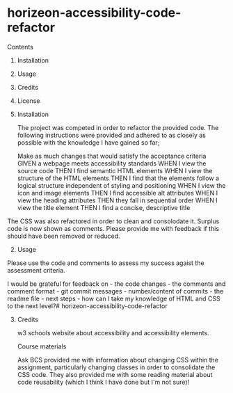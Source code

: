 # horizeon-accessibility-code-refactor

Contents
  1. Installation
  2. Usage
  3. Credits
  4. License

1. Installation

   The project was competed in order to refactor the provided code. The following instructions were provided and adhered to as closely as possible with the knowledge I have gained so far;

   Make as much changes that would satisfy the acceptance criteria
GIVEN a webpage meets accessibility standards
WHEN I view the source code
THEN I find semantic HTML elements
WHEN I view the structure of the HTML elements
THEN I find that the elements follow a logical structure independent of styling and positioning
WHEN I view the icon and image elements
THEN I find accessible alt attributes
WHEN I view the heading attributes
THEN they fall in sequential order
WHEN I view the title element
THEN I find a concise, descriptive title

The CSS was also refactored in order to clean and consolodate it. Surplus code is now shown as comments. Please provide me with feedback if this should have been removed or reduced. 

2. Usage

  Please use the code and comments to assess my success agaist the assessment     criteria. 

   I would be grateful for feedback on
     - the code changes
     - the comments and comment format
     - git commit messages
     - number/content of commits
     - the readme file
     - next steps - how can I take my knowledge of HTML and CSS to the next level?# horizeon-accessibility-code-refactor

3. Credits

    w3 schools website about accessibility and accessibility elements.

    Course materials

    Ask BCS provided me with information about changing CSS within the assignment, particularly changing classes in order to consolidate the CSS code. They also provided me with some reading material about code reusability (which I think I have done but I'm not sure)!